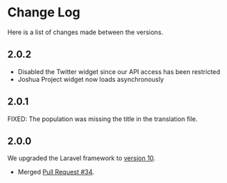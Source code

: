 # Change Log

Here is a list of changes made between the versions.

## 2.0.2

- Disabled the Twitter widget since our API access has been restricted
- Joshua Project widget now loads asynchronously

## 2.0.1

FIXED: The population was missing the title in the translation file.

## 2.0.0

We upgraded the Laravel framework to [version 10](https://laravel.com/docs/10.x).

- Merged [Pull Request #34](https://github.com/MobMin/digital_atlas/pull/34).
